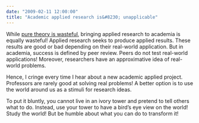 ```yaml
---
date: "2009-02-11 12:00:00"
title: "Academic applied research is&#8230; unapplicable"
---
```




While [pure theory is wasteful](/lemire/blog/2008/06/05/why-pure-theory-is-wasteful/), bringing applied research to academia is equally wasteful!
Applied research seeks to produce applied results. These results are good or bad depending on their real-world application. But in academia, success is defined by peer review. Peers do not test real-world applications! Moreover, researchers have an approximative idea of real-world problems.

Hence, I cringe every time I hear about a new academic applied project. Professors are rarely good at solving real problems! A better option is to use the world around us as a stimuli for research ideas.

To put it bluntly, you cannot live in an ivory tower and pretend to tell others what to do. Instead, use your tower to have a bird&rsquo;s eye view on the world! Study the world! But be humble about what you can do to transform it!

